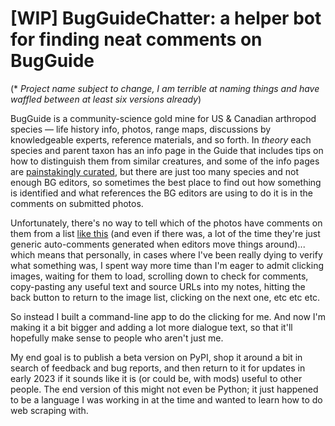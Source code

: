 # \[WIP\] BugGuideChatter: a helper bot for finding neat comments on BugGuide
(* *Project name subject to change, I am terrible at naming things and have waffled between at least six versions already*)


BugGuide is a community-science gold mine for US & Canadian arthropod species — life history info, photos, range maps, discussions by knowledgeable experts, reference materials, and so forth. In *theory* each species and parent taxon has an info page in the Guide that includes tips on how to distinguish them from similar creatures, and some of the info pages are [painstakingly curated](https://bugguide.net/node/view/397), but there are just too many species and not enough BG editors, so sometimes the best place to find out how something is identified and what references the BG editors are using to do it is in the comments on submitted photos.

Unfortunately, there's no way to tell which of the photos have comments on them from a list [like this](https://bugguide.net/node/view/305704/bgimage) (and even if there was, a lot of the time they're just generic auto-comments generated when editors move things around)... which means that personally, in cases where I've been really dying to verify what something was, I spent way more time than I'm eager to admit clicking images, waiting for them to load, scrolling down to check for comments, copy-pasting any useful text and source URLs into my notes, hitting the back button to return to the image list, clicking on the next one, etc etc etc.

So instead I built a command-line app to do the clicking for me. And now I'm making it a bit bigger and adding a lot more dialogue text, so that it'll hopefully make sense to people who aren't just me.

My end goal is to publish a beta version on PyPI, shop it around a bit in search of feedback and bug reports, and then return to it for updates in early 2023 if it sounds like it is (or could be, with mods) useful to other people. The end version of this might not even be Python; it just happened to be a language I was working in at the time and wanted to learn how to do web scraping with.

